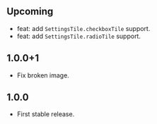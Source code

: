 ## Upcoming

* feat: add `SettingsTile.checkboxTile` support.
* feat: add `SettingsTile.radioTile` support.

## 1.0.0+1

* Fix broken image.

## 1.0.0

* First stable release.
